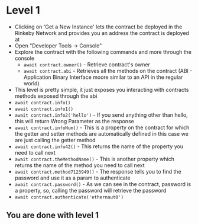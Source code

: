# Level 1 
* Clicking on 'Get a New Instance' lets the contract be deployed in the Rinkeby Network and provides you an address the contract is deployed at
* Open "Developer Tools -> Console" 
* Explore the contract with the following commands and more through the console
  * `await contract.owner()` - Retrieve contract's owner
  * `await contract.abi` - Retrieves all the methods on the contract (ABI - Application Binary Interface moore similar to an API in the regular world)
* This level is pretty simple, it just exposes you interacting with contracts methods exposed through the abi
* `await contract.info()`
* `await contract.info1()`
* `await contract.info2('hello')` - If you send anything other than hello, this will return Wrong Parameter as the response
* `await contract.infoNum()` - This is a property on the contract for which the getter and setter methods are automatically defined in this case we are just calling the getter method
* `await contract.info42()` - This returns the name of the property you need to call next 
* `await contract.theMethodName()` - This is another property which returns the name of the method you need to call next
* `await contract.method7123949()` - The response tells you to find the password and use it as a param to authenticate
* `await contract.password()` - As we can see in the contract, password is a property, so, calling the password will retrieve the password
* `await contract.authenticate('ethernaut0')`

## You are done with level 1

